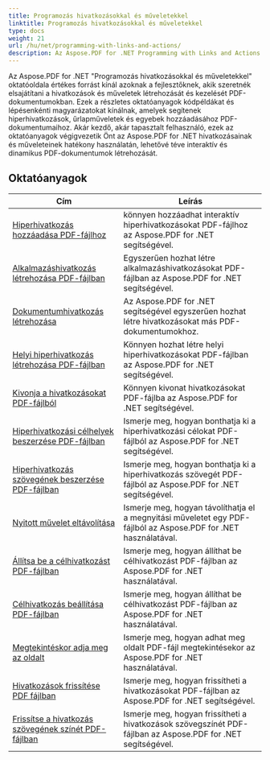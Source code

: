 ```yaml
---
title: Programozás hivatkozásokkal és műveletekkel
linktitle: Programozás hivatkozásokkal és műveletekkel
type: docs
weight: 21
url: /hu/net/programming-with-links-and-actions/
description: Az Aspose.PDF for .NET Programming with Links and Actions oktatóanyaga egy átfogó forrás a PDF-dokumentumok interaktív hivatkozásainak létrehozásához és kezeléséhez.
---
```

Az Aspose.PDF for .NET "Programozás hivatkozásokkal és műveletekkel" oktatóoldala értékes forrást kínál azoknak a fejlesztőknek, akik szeretnék elsajátítani a hivatkozások és műveletek létrehozását és kezelését PDF-dokumentumokban. Ezek a részletes oktatóanyagok kódpéldákat és lépésenkénti magyarázatokat kínálnak, amelyek segítenek hiperhivatkozások, űrlapműveletek és egyebek hozzáadásához PDF-dokumentumaihoz. Akár kezdő, akár tapasztalt felhasználó, ezek az oktatóanyagok végigvezetik Önt az Aspose.PDF for .NET hivatkozásainak és műveleteinek hatékony használatán, lehetővé téve interaktív és dinamikus PDF-dokumentumok létrehozását.

## Oktatóanyagok
| Cím | Leírás |
| --- | --- | 
| [Hiperhivatkozás hozzáadása PDF-fájlhoz](./add-hyperlink/) | könnyen hozzáadhat interaktív hiperhivatkozásokat PDF-fájlhoz az Aspose.PDF for .NET segítségével. |  
| [Alkalmazáshivatkozás létrehozása PDF-fájlban](./create-application-link/) | Egyszerűen hozhat létre alkalmazáshivatkozásokat PDF-fájlban az Aspose.PDF for .NET segítségével. |  
| [Dokumentumhivatkozás létrehozása](./create-document-link/) | Az Aspose.PDF for .NET segítségével egyszerűen hozhat létre hivatkozásokat más PDF-dokumentumokhoz. |  
| [Helyi hiperhivatkozás létrehozása PDF-fájlban](./create-local-hyperlink/) | Könnyen hozhat létre helyi hiperhivatkozásokat PDF-fájlban az Aspose.PDF for .NET segítségével. |  
| [Kivonja a hivatkozásokat PDF-fájlból](./extract-links/) | Könnyen kivonat hivatkozásokat PDF-fájlba az Aspose.PDF for .NET segítségével. |  
| [Hiperhivatkozási célhelyek beszerzése PDF-fájlban](./get-hyperlink-destinations/) | Ismerje meg, hogyan bonthatja ki a hiperhivatkozási célokat PDF-fájlból az Aspose.PDF for .NET segítségével. |  
| [Hiperhivatkozás szövegének beszerzése PDF-fájlban](./get-hyperlink-text/) | Ismerje meg, hogyan bonthatja ki a hiperhivatkozás szövegét PDF-fájlból az Aspose.PDF for .NET segítségével. |  
| [Nyitott művelet eltávolítása](./remove-open-action/) | Ismerje meg, hogyan távolíthatja el a megnyitási műveletet egy PDF-fájlból az Aspose.PDF for .NET használatával. |  
| [Állítsa be a célhivatkozást PDF-fájlban](./set-destination-link/) | Ismerje meg, hogyan állíthat be célhivatkozást PDF-fájlban az Aspose.PDF for .NET használatával. |  
| [Célhivatkozás beállítása PDF-fájlban](./set-target-link/) | Ismerje meg, hogyan állíthat be célhivatkozást PDF-fájlban az Aspose.PDF for .NET használatával. |  
| [Megtekintéskor adja meg az oldalt](./specify-page-when-viewing/) | Ismerje meg, hogyan adhat meg oldalt PDF-fájl megtekintésekor az Aspose.PDF for .NET használatával. |  
| [Hivatkozások frissítése PDF fájlban](./update-links/) | Ismerje meg, hogyan frissítheti a hivatkozásokat PDF-fájlban az Aspose.PDF for .NET segítségével. |  
| [Frissítse a hivatkozás szövegének színét PDF-fájlban](./update-link-text-color/) | Ismerje meg, hogyan frissítheti a hivatkozások szövegszínét PDF-fájlban az Aspose.PDF for .NET segítségével. |  